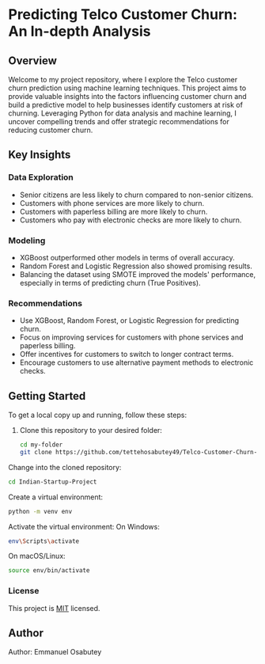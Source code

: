 
# Predicting Telco Customer Churn: An In-depth Analysis

## Overview
Welcome to my project repository, where I explore the Telco customer churn prediction using machine learning techniques. This project aims to provide valuable insights into the factors influencing customer churn and build a predictive model to help businesses identify customers at risk of churning. Leveraging Python for data analysis and machine learning, I uncover compelling trends and offer strategic recommendations for reducing customer churn.

## Key Insights
### Data Exploration
- Senior citizens are less likely to churn compared to non-senior citizens.
- Customers with phone services are more likely to churn.
- Customers with paperless billing are more likely to churn.
- Customers who pay with electronic checks are more likely to churn.

### Modeling
- XGBoost outperformed other models in terms of overall accuracy.
- Random Forest and Logistic Regression also showed promising results.
- Balancing the dataset using SMOTE improved the models' performance, especially in terms of predicting churn (True Positives).

### Recommendations
- Use XGBoost, Random Forest, or Logistic Regression for predicting churn.
- Focus on improving services for customers with phone services and paperless billing.
- Offer incentives for customers to switch to longer contract terms.
- Encourage customers to use alternative payment methods to electronic checks.

## Getting Started
To get a local copy up and running, follow these steps:

1. Clone this repository to your desired folder:

   ```bash
   cd my-folder
   git clone https://github.com/tettehosabutey49/Telco-Customer-Churn-Prediction-using-Machine-Learning.git

Change into the cloned repository:
```sh
cd Indian-Startup-Project
```
Create a virtual environment:
```sh
python -m venv env
```
Activate the virtual environment:
On Windows:
```sh
env\Scripts\activate
```
On macOS/Linux:
```sh
source env/bin/activate
```

### License
This project is [MIT](./LICENSE) licensed.

## Author
 Author: Emmanuel Osabutey